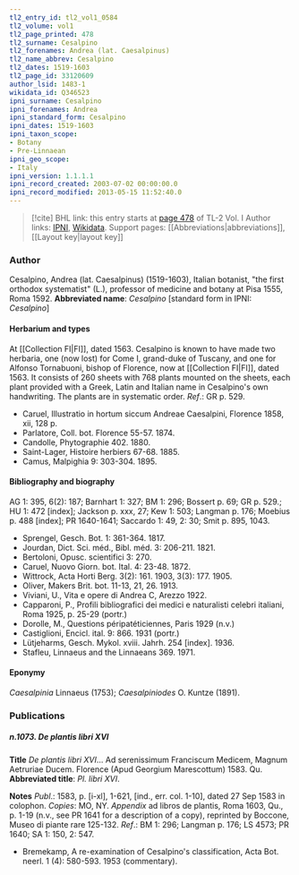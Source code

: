 ```yaml
---
tl2_entry_id: tl2_vol1_0584
tl2_volume: vol1
tl2_page_printed: 478
tl2_surname: Cesalpino
tl2_forenames: Andrea (lat. Caesalpinus)
tl2_name_abbrev: Cesalpino
tl2_dates: 1519-1603
tl2_page_id: 33120609
author_lsid: 1483-1
wikidata_id: Q346523
ipni_surname: Cesalpino
ipni_forenames: Andrea
ipni_standard_form: Cesalpino
ipni_dates: 1519-1603
ipni_taxon_scope: 
- Botany
- Pre-Linnaean
ipni_geo_scope: 
- Italy
ipni_version: 1.1.1.1
ipni_record_created: 2003-07-02 00:00:00.0
ipni_record_modified: 2013-05-15 11:52:40.0
---
```


> [!cite] BHL link: this entry starts at [page 478](https://www.biodiversitylibrary.org/page/33120609) of TL-2 Vol. I
> Author links: [IPNI](https://www.ipni.org/a/1483-1), [Wikidata](https://www.wikidata.org/wiki/Q346523). Support pages: [[Abbreviations|abbreviations]], [[Layout key|layout key]]

### Author

Cesalpino, Andrea (lat. Caesalpinus) (1519-1603), Italian botanist, "the first orthodox systematist" (L.), professor of medicine and botany at Pisa 1555, Roma 1592. 
**Abbreviated name**: *Cesalpino* \[standard form in IPNI: *Cesalpino*\]

#### Herbarium and types

At [[Collection FI|FI]], dated 1563. Cesalpino is known to have made two herbaria, one (now lost) for Come I, grand-duke of Tuscany, and one for Alfonso Tornabuoni, bishop of Florence, now at [[Collection FI|FI]], dated 1563. It consists of 260 sheets with 768 plants mounted on the sheets, each plant provided with a Greek, Latin and Italian name in Cesalpino's own handwriting. The plants are in systematic order.
*Ref*.: GR p. 529.
- Caruel, Illustratio in hortum siccum Andreae Caesalpini, Florence 1858, xii, 128 p.
- Parlatore, Coll. bot. Florence 55-57. 1874.
- Candolle, Phytographie 402. 1880.
- Saint-Lager, Histoire herbiers 67-68. 1885.
- Camus, Malpighia 9: 303-304. 1895.

#### Bibliography and biography

AG 1: 395, 6(2): 187; Barnhart 1: 327; BM 1: 296; Bossert p. 69; GR p. 529.; HU 1: 472 \[index\]; Jackson p. xxx, 27; Kew 1: 503; Langman p. 176; Moebius p. 488 \[index\]; PR 1640-1641; Saccardo 1: 49, 2: 30; Smit p. 895, 1043.
- Sprengel, Gesch. Bot. 1: 361-364. 1817.
- Jourdan, Dict. Sci. méd., Bibl. méd. 3: 206-211. 1821.
- Bertoloni, Opusc. scientifici 3: 270.
- Caruel, Nuovo Giorn. bot. Ital. 4: 23-48. 1872.
- Wittrock, Acta Horti Berg. 3(2): 161. 1903, 3(3): 177. 1905.
- Oliver, Makers Brit. bot. 11-13, 21, 26. 1913.
- Viviani, U., Vita e opere di Andrea C, Arezzo 1922.
- Capparoni, P., Profili bibliografici dei medici e naturalisti celebri italiani, Roma 1925, p. 25-29 (portr.)
- Dorolle, M., Questions péripatéticiennes, Paris 1929 (n.v.)
- Castiglioni, Encicl. ital. 9: 866. 1931 (portr.)
- Lütjeharms, Gesch. Mykol. xviii. Jahrh. 254 \[index\]. 1936.
- Stafleu, Linnaeus and the Linnaeans 369. 1971.

#### Eponymy

*Caesalpinia* Linnaeus (1753); *Caesalpiniodes* O. Kuntze (1891).

### Publications

##### n.1073. De plantis libri XVI

**Title**
*De plantis libri XVI*... Ad serenissimum Franciscum Medicem, Magnum Aetruriae Ducem. Florence (Apud Georgium Marescottum) 1583. Qu.
**Abbreviated title**: *Pl. libri XVI*.

**Notes**
*Publ*.: 1583, p. \[i-xl\], 1-621, \[ind., err. col. 1-10\], dated 27 Sep 1583 in colophon. *Copies*: MO, NY.
*Appendix* ad libros de plantis, Roma 1603, Qu., p. 1-19 (n.v., see PR 1641 for a description of a copy), reprinted by Boccone, Museo di piante rare 125-132.
*Ref*.: BM 1: 296; Langman p. 176; LS 4573; PR 1640; SA 1: 150, 2: 547.
- Bremekamp, A re-examination of Cesalpino's classification, Acta Bot. neerl. 1 (4): 580-593. 1953 (commentary).

